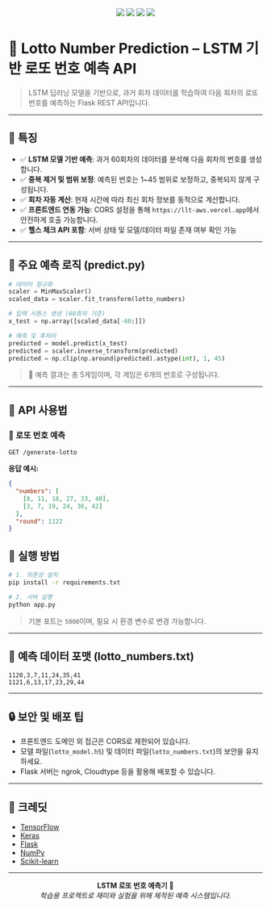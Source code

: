 
<p align="center">
  <img src="https://img.shields.io/badge/Python-3.10-blue?logo=python" />
  <img src="https://img.shields.io/badge/Flask-API-lightgrey?logo=flask" />
  <img src="https://img.shields.io/badge/LSTM-Prediction-orange?logo=tensorflow" />
  <img src="https://img.shields.io/badge/DeepLearning-Keras-red?logo=keras" />
</p>

# 🎯 Lotto Number Prediction – LSTM 기반 로또 번호 예측 API

> LSTM 딥러닝 모델을 기반으로, 과거 회차 데이터를 학습하여 다음 회차의 로또 번호를 예측하는 Flask REST API입니다.

---

## 🌟 특징

- ✅ **LSTM 모델 기반 예측**: 과거 60회차의 데이터를 분석해 다음 회차의 번호를 생성합니다.
- ✅ **중복 제거 및 범위 보정**: 예측된 번호는 1~45 범위로 보정하고, 중복되지 않게 구성됩니다.
- ✅ **회차 자동 계산**: 현재 시간에 따라 최신 회차 정보를 동적으로 계산합니다.
- ✅ **프론트엔드 연동 가능**: CORS 설정을 통해 `https://llt-aws.vercel.app`에서 안전하게 호출 가능합니다.
- ✅ **헬스 체크 API 포함**: 서버 상태 및 모델/데이터 파일 존재 여부 확인 가능

---

## 🧠 주요 예측 로직 (predict.py)

```python
# 데이터 정규화
scaler = MinMaxScaler()
scaled_data = scaler.fit_transform(lotto_numbers)

# 입력 시퀀스 생성 (60회차 기준)
x_test = np.array([scaled_data[-60:]])

# 예측 및 후처리
predicted = model.predict(x_test)
predicted = scaler.inverse_transform(predicted)
predicted = np.clip(np.around(predicted).astype(int), 1, 45)
```

> 🎲 예측 결과는 총 5게임이며, 각 게임은 6개의 번호로 구성됩니다.

---

## 🔌 API 사용법

### 🎯 로또 번호 예측
```
GET /generate-lotto
```

**응답 예시:**
```json
{
  "numbers": [
    [8, 11, 18, 27, 33, 40],
    [3, 7, 19, 24, 36, 42]
  ],
  "round": 1122
}
```
## 🚀 실행 방법

```bash
# 1. 의존성 설치
pip install -r requirements.txt

# 2. 서버 실행
python app.py
```

> 기본 포트는 `5000`이며, 필요 시 환경 변수로 변경 가능합니다.

---

## 📌 예측 데이터 포맷 (lotto_numbers.txt)

```
1120,3,7,11,24,35,41
1121,6,13,17,23,29,44
```

---

## 🔒 보안 및 배포 팁

- 프론트엔드 도메인 외 접근은 CORS로 제한되어 있습니다.
- 모델 파일(`lotto_model.h5`) 및 데이터 파일(`lotto_numbers.txt`)의 보안을 유지하세요.
- Flask 서버는 ngrok, Cloudtype 등을 활용해 배포할 수 있습니다.

---

## 🙌 크레딧

- [TensorFlow](https://www.tensorflow.org/)
- [Keras](https://keras.io/)
- [Flask](https://flask.palletsprojects.com/)
- [NumPy](https://numpy.org/)
- [Scikit-learn](https://scikit-learn.org/)

---

<p align="center">
  <b>LSTM 로또 번호 예측기 🎲</b><br/>
  <em>학습용 프로젝트로 재미와 실험을 위해 제작된 예측 시스템입니다.</em>
</p>
